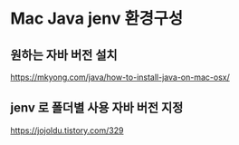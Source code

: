 # Mac Java jenv 환경구성

## 원하는 자바 버전 설치

https://mkyong.com/java/how-to-install-java-on-mac-osx/

## jenv 로 폴더별 사용 자바 버전 지정

https://jojoldu.tistory.com/329

